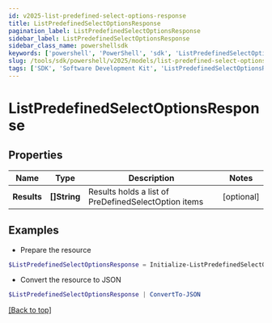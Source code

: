 ```yaml
---
id: v2025-list-predefined-select-options-response
title: ListPredefinedSelectOptionsResponse
pagination_label: ListPredefinedSelectOptionsResponse
sidebar_label: ListPredefinedSelectOptionsResponse
sidebar_class_name: powershellsdk
keywords: ['powershell', 'PowerShell', 'sdk', 'ListPredefinedSelectOptionsResponse', 'V2025ListPredefinedSelectOptionsResponse'] 
slug: /tools/sdk/powershell/v2025/models/list-predefined-select-options-response
tags: ['SDK', 'Software Development Kit', 'ListPredefinedSelectOptionsResponse', 'V2025ListPredefinedSelectOptionsResponse']
---
```



# ListPredefinedSelectOptionsResponse

## Properties

Name | Type | Description | Notes
------------ | ------------- | ------------- | -------------
**Results** | **[]String** | Results holds a list of PreDefinedSelectOption items | [optional] 

## Examples

- Prepare the resource
```powershell
$ListPredefinedSelectOptionsResponse = Initialize-ListPredefinedSelectOptionsResponse  -Results null
```

- Convert the resource to JSON
```powershell
$ListPredefinedSelectOptionsResponse | ConvertTo-JSON
```


[[Back to top]](#) 

